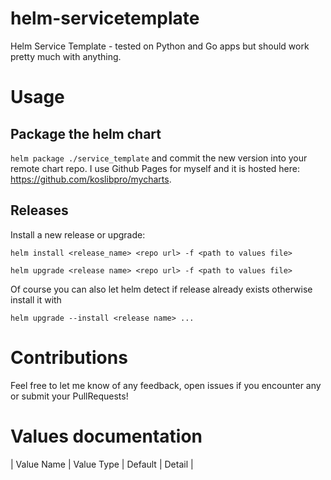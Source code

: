 # helm-servicetemplate
Helm Service Template - tested on Python and Go apps but should work pretty much with anything.

# Usage

## Package the helm chart
`helm package ./service_template` and commit the new version into your remote chart repo. 
I use Github Pages for myself and it is hosted here: https://github.com/koslibpro/mycharts.

## Releases

Install a new release or upgrade:

```
helm install <release_name> <repo url> -f <path to values file>

helm upgrade <release name> <repo url> -f <path to values file>
```

Of course you can also let helm detect if release already exists otherwise install it with 

```
helm upgrade --install <release name> ...
```

# Contributions

Feel free to let me know of any feedback, open issues if you encounter any or submit your PullRequests!

# Values documentation

| Value Name | Value Type | Default | Detail |

